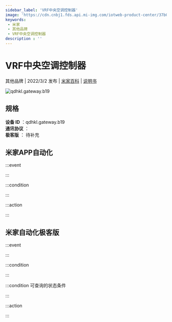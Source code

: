 ```yaml
---
sidebar_label: 'VRF中央空调控制器'
image: 'https://cdn.cnbj1.fds.api.mi-img.com/iotweb-product-center/37b0c6bd477ad0074c44bc8384892021_1641368294047.png?GalaxyAccessKeyId=AKVGLQWBOVIRQ3XLEW&Expires=9223372036854775807&Signature=Ew7Gb9HwzQo5gAjYYgMBDXUS4bY='
keywords: 
 - 米家
 - 其他品牌
 - VRF中央空调控制器
description : ''
---
```

# VRF中央空调控制器

其他品牌 | 2022/3/2 发布 | [米家百科](https://home.mi.com/webapp/content/baike/product/index.html?model=qdhkl.gateway.b19) | [说明书](https://home.mi.com/views/introduction.html?model=qdhkl.gateway.b19&region=cn)

![qdhkl.gateway.b19](https://cdn.cnbj1.fds.api.mi-img.com/iotweb-product-center/37b0c6bd477ad0074c44bc8384892021_1641368294047.png?GalaxyAccessKeyId=AKVGLQWBOVIRQ3XLEW&Expires=9223372036854775807&Signature=Ew7Gb9HwzQo5gAjYYgMBDXUS4bY=)

## 规格  
> 
**设备 ID** ：qdhkl.gateway.b19  
**通讯协议** ：  
**极客版**  ： 待补充 


## 米家APP自动化  

:::event  

:::

:::condition  

:::

:::action   

:::

## 米家自动化极客版  

:::event  

:::

:::condition  

:::

:::condition 可查询的状态条件  

:::

:::action  

:::

        
